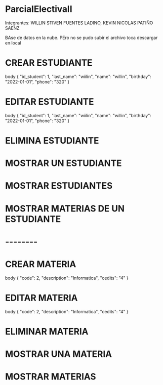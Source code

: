 # ParcialElectivaII

Integrantes: WILLIN STIVEN FUENTES LADINO, KEVIN NICOLAS PATIÑO SAENZ

BAse de datos en la nube. PEro no se pudo subir el archivo toca descargar en local

# CREAR ESTUDIANTE


body
{
    "id_student": 1,
    "last_name": "wiilin",
    "name": "willin",
    "birthday": "2022-01-01",
    "phone": "320"
}

# EDITAR ESTUDIANTE
body
{
    "id_student": 1,
    "last_name": "wiilin",
    "name": "willin",
    "birthday": "2022-01-01",
    "phone": "320"
}

# ELIMINA ESTUDIANTE

# MOSTRAR UN ESTUDIANTE

# MOSTRAR ESTUDIANTES

# MOSTRAR MATERIAS DE UN ESTUDIANTE



# --------

# CREAR MATERIA

body
{
    "code": 2,
    "description": "Informatica",
    "cedits": "4"
}

# EDITAR MATERIA
body
{
    "code": 2,
    "description": "Informatica",
    "cedits": "4"
}

# ELIMINAR MATERIA

# MOSTRAR UNA MATERIA

# MOSTRAR MATERIAS



